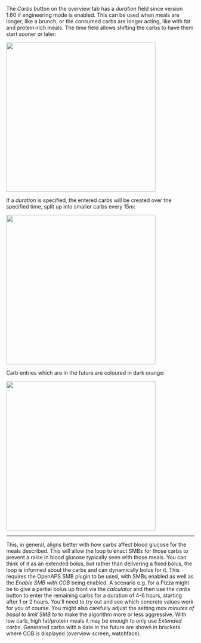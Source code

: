 The _Carbs_ button on the overview tab has a _duration_ field since version 1.60 if engineering mode is enabled. 
This can be used when meals are longer, like a brunch, or the consumed carbs are longer acting, like with fat and protein-rich meals. The _time_ field allows shifting the carbs to have them start sooner or later:

<img src="https://user-images.githubusercontent.com/1732305/38613967-e2bd719a-3d8b-11e8-8c5f-b3c96607ad78.png" width=400>

If a _duration_ is specified, the entered carbs will be created over the specified time, split up into smaller carbs every 15m:

<img src="https://user-images.githubusercontent.com/1732305/38613976-e52547c8-3d8b-11e8-91ff-4fbba4016e9b.png" width=400>

Carb entries which are in the future are coloured in dark orange:

<img src="https://user-images.githubusercontent.com/1732305/38613978-e6d1748e-3d8b-11e8-9d62-154fe73443da.png" width=400>

***
This, in general, aligns better with how carbs affect blood glucose for the meals described. This will allow the loop to enact SMBs for those carbs to prevent a raise in blood glucose typically seen with those meals. You can think of it as an extended bolus, but rather than delivering a fixed bolus, the loop is informed about the carbs and can dynamically bolus for it. This requires the OpenAPS SMB plugin to be used, with SMBs enabled as well as the _Enable SMB with COB_ being enabled.
A scenario e.g. for a Pizza might be to give a partial bolus up front via the _calculator_ and then use the _carbs_ button to enter the remaining carbs for a duration of 4-6 hours, starting after 1 or 2 hours. You'll need to try out and see which concrete values work for you of course. You might also carefully adjust the setting _max minutes of basal to limit SMB to_ to make the algorithm more or less aggressive.
With low carb, high fat/protein meals it may be enough to only use _Extended carbs_.
Generated carbs with a date in the future are shown in brackets where COB is displayed (overview screen, watchface).